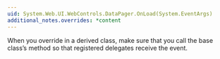```yaml
---
uid: System.Web.UI.WebControls.DataPager.OnLoad(System.EventArgs)
additional_notes.overrides: *content
---
```


<p>When you override <xref href="System.Web.UI.WebControls.DataPager.OnLoad(System.EventArgs)"></xref> in a derived class, make sure that you call the base class’s <xref href="System.Web.UI.WebControls.DataPager.OnLoad(System.EventArgs)"></xref> method so that registered delegates receive the event.</p>


